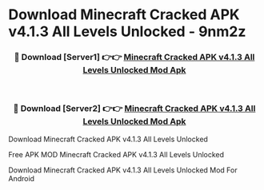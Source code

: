 # Download Minecraft Cracked APK v4.1.3 All Levels Unlocked - 9nm2z



<div align="center">
<h3>🔴 Download [Server1] 👉👉 <a href="https://momento.my/?title=Minecraft_Cracked_APK_v4.1.3_All_Levels_Unlocked">Minecraft Cracked APK v4.1.3 All Levels Unlocked Mod Apk</a></h3><br>

<h3>🔴 Download [Server2] 👉👉 <a href="https://momento.my/?title=Minecraft_Cracked_APK_v4.1.3_All_Levels_Unlocked">Minecraft Cracked APK v4.1.3 All Levels Unlocked Mod Apk</a></h3>
</div>



Download Minecraft Cracked APK v4.1.3 All Levels Unlocked 

Free APK MOD Minecraft Cracked APK v4.1.3 All Levels Unlocked 

Download Minecraft Cracked APK v4.1.3 All Levels Unlocked Mod For Android
